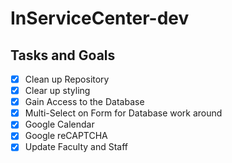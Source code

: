 # InServiceCenter-dev

## Tasks and Goals

- [X] Clean up Repository
- [X] Clear up styling
- [X] Gain Access to the Database
- [X] Multi-Select on Form for Database work around
- [X] Google Calendar
- [X] Google reCAPTCHA
- [X] Update Faculty and Staff
